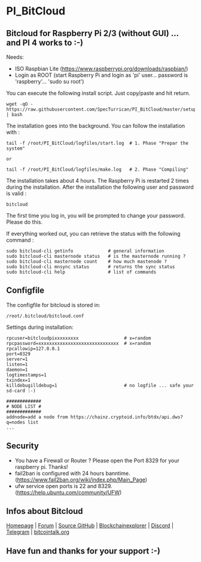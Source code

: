 # PI_BitCloud

## Bitcloud for Raspberry Pi 2/3 (without GUI) ... and PI 4 works to :-)

Needs:

+ ISO Raspbian Lite (https://www.raspberrypi.org/downloads/raspbian/)
+ Login as ROOT (start Raspberry Pi and login as 'pi' user... password is 'raspberry'... 'sudo su root')

You can execute the following install script. Just copy/paste and hit return.
```
wget -qO - https://raw.githubusercontent.com/SpecTurrican/PI_BitCloud/master/setup.sh | bash
```
The installation goes into the background. You can follow the installation with :
```
tail -f /root/PI_BitCloud/logfiles/start.log  # 1. Phase "Prepar the system"

or

tail -f /root/PI_BitCloud/logfiles/make.log   # 2. Phase "Compiling"
```
The installation takes about 4 hours.
The Raspberry Pi is restarted 2 times during the installation.
After the installation the following user and password is valid :
```
bitcloud
```
The first time you log in, you will be prompted to change your password. Please do this.

If everything worked out, you can retrieve the status with the following command :
```
sudo bitcloud-cli getinfo             # general information
sudo bitcloud-cli masternode status   # is the masternode running ?
sudo bitcloud-cli masternode count    # how much mastenode ?
sudo bitcloud-cli mnsync status       # returns the sync status
sudo bitcloud-cli help                # list of commands
```
## Configfile
The configfile for bitcloud is stored in:
```
/root/.bitcloud/bitcloud.conf
```
Settings during installation:
```
rpcuser=bitcloudpixxxxxxxxx                 # x=random
rpcpassword=xxxxxxxxxxxxxxxxxxxxxxxxxxxxxx  # x=random
rpcallowip=127.0.0.1
port=8329
server=1
listen=1
daemon=1
logtimestamps=1
txindex=1
killdebugilldebug=1                         # no logfile ... safe your sd-card :-)

#############
# NODE LIST #
#############
addnode=add a node from https://chainz.cryptoid.info/btdx/api.dws?q=nodes list
...
```
## Security
- You have a Firewall or Router ? Please open the Port 8329 for your raspberry pi. Thanks!
- fail2ban is configured with 24 hours banntime. (https://www.fail2ban.org/wiki/index.php/Main_Page)
- ufw service open ports is 22 and 8329. (https://help.ubuntu.com/community/UFW)
## Infos about Bitcloud
[Homepage](https://bit-cloud.info/) | [Forum](https://forum.bit-cloud.cc/) | [Source GitHub](https://github.com/LIMXTEC/Bitcloud) | [Blockchainexplorer](https://chainz.cryptoid.info/btdx/) | [Discord](https://discord.gg/kgWVGD2) | [Telegram](https://t.me/bitcloud_btdx) | [bitcointalk.org](https://bitcointalk.org/index.php?topic=2092583.0)

## Have fun and thanks for your support :-)
